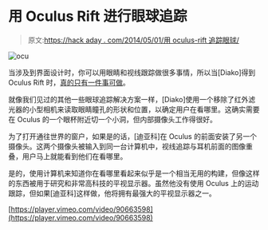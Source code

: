 # 用 Oculus Rift 进行眼球追踪

> 原文:[https://hack aday . com/2014/05/01/用 oculus-rift 追踪眼球/](https://hackaday.com/2014/05/01/eye-tracking-with-the-oculus-rift/)

![ocu](../Images/909542cbeff3c6b988da4232e88ec9b0.png)

当涉及到界面设计时，你可以用眼睛和视线跟踪做很多事情，所以当[Diako]得到 Oculus Rift 时，[真的只有一件事可做](http://www.itu.dk/research/eye/?page_id=671)。

就像我们见过的其他一些眼球追踪解决方案一样，[Diako]使用一个移除了红外滤光器的小型相机来读取眼睛瞳孔的形状和位置，以确定用户在看哪里。这确实需要在 Oculus 的一个眼杯附近切一个小洞，但内部摄像头工作得很好。

为了打开通往世界的窗户，如果是的话，[迪亚科]在 Oculus 的前面安装了另一个摄像头。这两个摄像头被输入到同一台计算机中，视线追踪与耳机前面的图像重叠，用户马上就能看到他们在看哪里。

是的，使用计算机来知道你在看哪里看起来似乎是一个相当无用的构建，但像这样的东西被用于研究和非常高科技的平视显示器。虽然他没有使用 Oculus 上的运动跟踪，但如果[迪亚科]这样做，他将拥有最强大的平视显示器之一。

[https://player.vimeo.com/video/90663598](https://player.vimeo.com/video/90663598)